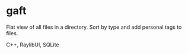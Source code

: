 # gaft

Flat view of all files in a directory. Sort by type and add personal tags to files.

C++, RaylibUI, SQLite
